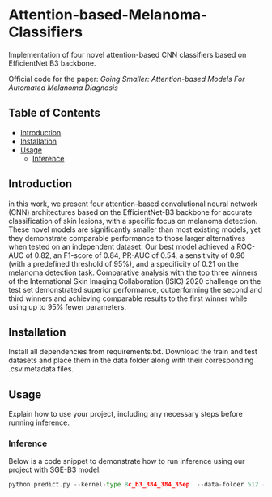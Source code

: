 # Attention-based-Melanoma-Classifiers
Implementation of four novel attention-based CNN classifiers based on EfficientNet B3 backbone.

Official code for the paper: *Going Smaller: Attention-based Models For Automated Melanoma Diagnosis*

## Table of Contents
- [Introduction](#introduction)
- [Installation](#installation)
- [Usage](#usage)
  - [Inference](#inference)

## Introduction

in this work, we present four attention-based convolutional neural network (CNN) architectures
based on the EfficientNet-B3 backbone for accurate classification of skin lesions, with a specific focus on melanoma detection.
These novel models are significantly smaller than most existing models, yet they demonstrate comparable performance
to those larger alternatives when tested on an independent dataset. Our best model achieved a ROC-AUC of 0.82, an
F1-score of 0.84, PR-AUC of 0.54, a sensitivity of 0.96 (with a predefined threshold of 95%), and a specificity of 0.21 on the
melanoma detection task. Comparative analysis with the top three winners of the International Skin Imaging Collaboration
(ISIC) 2020 challenge on the test set demonstrated superior performance, outperforming the second and third winners and
achieving comparable results to the first winner while using up to 95% fewer parameters.

## Installation

Install all dependencies from requirements.txt. Download the train and test datasets and place them in the data folder along with their corresponding .csv metadata files.

## Usage

Explain how to use your project, including any necessary steps before running inference.

### Inference

Below is a code snippet to demonstrate how to run inference using our project with SGE-B3 model:

```python
python predict.py --kernel-type 8c_b3_384_384_35ep  --data-folder 512 --image-size 384 --enet-type SGE-B3 --fold 0,1,2,3,4 --model-dir /weights/

